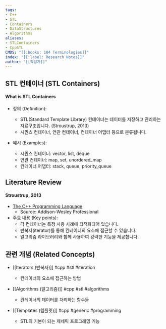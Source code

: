 ```yaml
---
tags:
- C++
- STL
- Containers
- DataStructures
- Algorithms
aliases:
- STLContainers
- CppSTL
CMDS: "[[:books: 104 Terminologies]]" 
index: "[[:label: Research Notes]]"
author: "[[작성자]]" 
---
```


## STL 컨테이너 (STL Containers)

#### What is STL Containers

- 정의 (Definition):
	- STL(Standard Template Library) 컨테이너는 데이터를 저장하고 관리하는 자료구조입니다. (Stroustrup, 2013)
	- 시퀀스 컨테이너, 연관 컨테이너, 컨테이너 어댑터 등으로 분류됩니다.

- 예시 (Examples):
	- 시퀀스 컨테이너: vector, list, deque
	- 연관 컨테이너: map, set, unordered_map
	- 컨테이너 어댑터: stack, queue, priority_queue

## Literature Review

#### Stroustrup, 2013
- [The C++ Programming Language](https://www.stroustrup.com/4th.html)
	- Source: Addison-Wesley Professional
- 주요 내용 (Key points):
	- 각 컨테이너는 특정 사용 사례에 최적화되어 있습니다.
	- 반복자(iterator)를 통해 컨테이너의 요소에 접근할 수 있습니다.
	- 알고리즘 라이브러리와 함께 사용하여 강력한 기능을 제공합니다.

## 관련 개념 (Related Concepts)

- [[Iterators (반복자)]] #cpp #stl #iteration
	- 컨테이너의 요소에 접근하는 방법

- [[Algorithms (알고리즘)]] #cpp #stl #algorithms
	- 컨테이너의 데이터를 처리하는 함수들

- [[Templates (템플릿)]] #cpp #generic #programming
	- STL의 기본이 되는 제네릭 프로그래밍 기능 